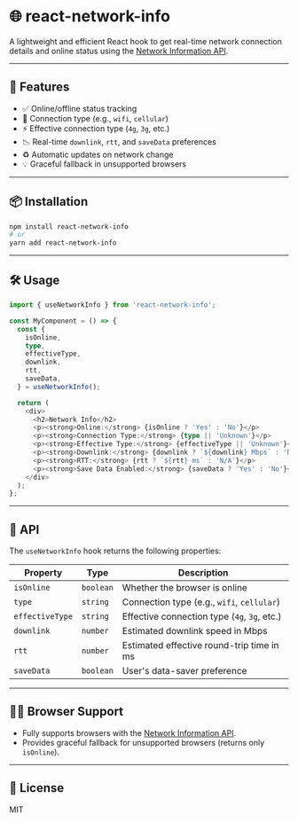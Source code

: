 # 🌐 react-network-info

A lightweight and efficient React hook to get real-time network connection details and online status using the [Network Information API](https://developer.mozilla.org/en-US/docs/Web/API/NetworkInformation).

---

## 🚀 Features

- ✅ Online/offline status tracking
- 📶 Connection type (e.g., `wifi`, `cellular`)
- ⚡ Effective connection type (`4g`, `3g`, etc.)
- 📉 Real-time `downlink`, `rtt`, and `saveData` preferences
- ♻️ Automatic updates on network change
- 💡 Graceful fallback in unsupported browsers

---

## 📦 Installation

```bash
npm install react-network-info
# or
yarn add react-network-info
```

---

## 🛠️ Usage

```typescript
import { useNetworkInfo } from 'react-network-info';

const MyComponent = () => {
  const {
    isOnline,
    type,
    effectiveType,
    downlink,
    rtt,
    saveData,
  } = useNetworkInfo();

  return (
    <div>
      <h2>Network Info</h2>
      <p><strong>Online:</strong> {isOnline ? 'Yes' : 'No'}</p>
      <p><strong>Connection Type:</strong> {type || 'Unknown'}</p>
      <p><strong>Effective Type:</strong> {effectiveType || 'Unknown'}</p>
      <p><strong>Downlink:</strong> {downlink ? `${downlink} Mbps` : 'N/A'}</p>
      <p><strong>RTT:</strong> {rtt ? `${rtt} ms` : 'N/A'}</p>
      <p><strong>Save Data Enabled:</strong> {saveData ? 'Yes' : 'No'}</p>
    </div>
  );
};
```

---

## 📝 API

The `useNetworkInfo` hook returns the following properties:

| Property       | Type      | Description                                      |
| -------------- | --------- | ------------------------------------------------ |
| `isOnline`     | `boolean` | Whether the browser is online                    |
| `type`         | `string`  | Connection type (e.g., `wifi`, `cellular`)       |
| `effectiveType`| `string`  | Effective connection type (`4g`, `3g`, etc.)     |
| `downlink`     | `number`  | Estimated downlink speed in Mbps                 |
| `rtt`          | `number`  | Estimated effective round-trip time in ms        |
| `saveData`     | `boolean` | User's data-saver preference                     |

---

## 🧑‍💻 Browser Support

- Fully supports browsers with the [Network Information API](https://caniuse.com/netinfo).
- Provides graceful fallback for unsupported browsers (returns only `isOnline`).

---

## 📄 License

MIT